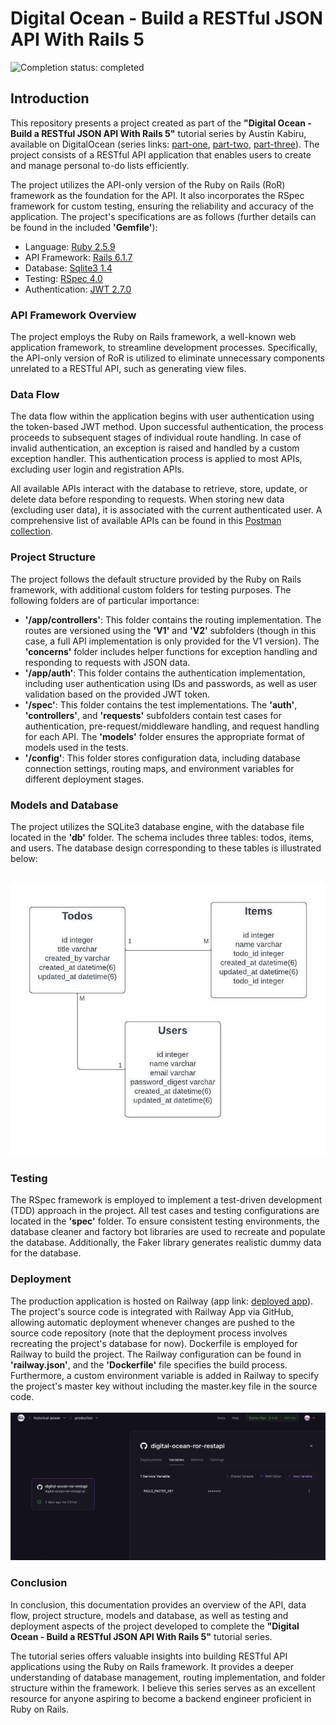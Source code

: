 # Digital Ocean - Build a RESTful JSON API With Rails 5
![Completion status: completed](https://img.shields.io/badge/COMPLETION%20STATUS-COMPLETED-success?style=for-the-badge)
## Introduction

This repository presents a project created as part of the **"Digital Ocean - Build a RESTful JSON API With Rails 5"** tutorial series by Austin Kabiru, available on DigitalOcean (series links: [part-one](https://www.digitalocean.com/community/tutorials/build-a-restful-json-api-with-rails-5-part-one), [part-two](https://www.digitalocean.com/community/tutorials/build-a-restful-json-api-with-rails-5-part-two), [part-three](https://www.digitalocean.com/community/tutorials/build-a-restful-json-api-with-rails-5-part-three)). The project consists of a RESTful API application that enables users to create and manage personal to-do lists efficiently.

The project utilizes the API-only version of the Ruby on Rails (RoR) framework as the foundation for the API. It also incorporates the RSpec framework for custom testing, ensuring the reliability and accuracy of the application. The project's specifications are as follows (further details can be found in the included **'Gemfile'**):
- Language: [Ruby 2.5.9](https://www.ruby-lang.org/en/news/2021/04/05/ruby-2-5-9-released/) 
- API Framework: [Rails 6.1.7](https://rubyonrails.org/)
- Database: [Sqlite3 1.4](https://sqlite.org/index.html)
- Testing: [RSpec 4.0](https://github.com/rspec/rspec-rails)
- Authentication: [JWT 2.7.0](https://github.com/jwt/ruby-jwt)

### API Framework Overview

The project employs the Ruby on Rails framework, a well-known web application framework, to streamline development processes. Specifically, the API-only version of RoR is utilized to eliminate unnecessary components unrelated to a RESTful API, such as generating view files.

### Data Flow

The data flow within the application begins with user authentication using the token-based JWT method. Upon successful authentication, the process proceeds to subsequent stages of individual route handling. In case of invalid authentication, an exception is raised and handled by a custom exception handler. This authentication process is applied to most APIs, excluding user login and registration APIs.

All available APIs interact with the database to retrieve, store, update, or delete data before responding to requests. When storing new data (excluding user data), it is associated with the current authenticated user. A comprehensive list of available APIs can be found in this [Postman collection](https://elements.getpostman.com/redirect?entityId=12961186-5e107c51-c5a2-44e0-bfed-30034bd1e03a&entityType=collection).


### Project Structure

The project follows the default structure provided by the Ruby on Rails framework, with additional custom folders for testing purposes. The following folders are of particular importance:
- **'/app/controllers'**: This folder contains the routing implementation. The routes are versioned using the **'V1'** and **'V2'** subfolders (though in this case, a full API implementation is only provided for the V1 version). The **'concerns'** folder includes helper functions for exception handling and responding to requests with JSON data.
- **'/app/auth'**: This folder contains the authentication implementation, including user authentication using IDs and passwords, as well as user validation based on the provided JWT token.
- **'/spec'**: This folder contains the test implementations. The **'auth'**, **'controllers'**, and **'requests'** subfolders contain test cases for authentication, pre-request/middleware handling, and request handling for each API. The **'models'** folder ensures the appropriate format of models used in the tests.
- **'/config'**: This folder stores configuration data, including database connection settings, routing maps, and environment variables for different deployment stages.

### Models and Database

The project utilizes the SQLite3 database engine, with the database file located in the **'db'** folder. The schema includes three tables: todos, items, and users. The database design corresponding to these tables is illustrated below:<br><br>

![database-design](database-design.jpeg)

### Testing

The RSpec framework is employed to implement a test-driven development (TDD) approach in the project. All test cases and testing configurations are located in the **'spec'** folder. To ensure consistent testing environments, the database cleaner and factory bot libraries are used to recreate and populate the database. Additionally, the Faker library generates realistic dummy data for the database.

### Deployment

The production application is hosted on Railway (app link: [deployed app](https://digital-ocean-ror-restapi-production.up.railway.app/)). The project's source code is integrated with Railway App via GitHub, allowing automatic deployment whenever changes are pushed to the source code repository (note that the deployment process involves recreating the project's database for now). Dockerfile is employed for Railway to build the project. The Railway configuration can be found in **'railway.json'**, and the **'Dockerfile'** file specifies the build process. Furthermore, a custom environment variable is added in Railway to specify the project's master key without including the master.key file in the source code.
<br><br>
![custom-env](custom-env.png)

### Conclusion

In conclusion, this documentation provides an overview of the API, data flow, project structure, models and database, as well as testing and deployment aspects of the project developed to complete the **"Digital Ocean - Build a RESTful JSON API With Rails 5"** tutorial series.

The tutorial series offers valuable insights into building RESTful API applications using the Ruby on Rails framework. It provides a deeper understanding of database management, routing implementation, and folder structure within the framework. I believe this series serves as an excellent resource for anyone aspiring to become a backend engineer proficient in Ruby on Rails.